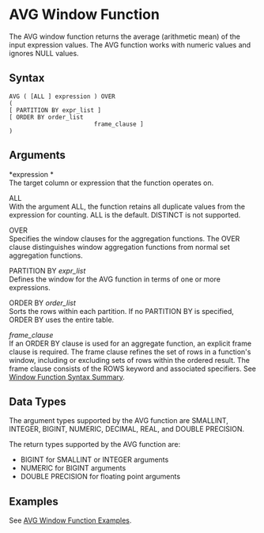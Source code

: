 # AVG Window Function<a name="r_WF_AVG"></a>

 The AVG window function returns the average \(arithmetic mean\) of the input expression values\. The AVG function works with numeric values and ignores NULL values\.

## Syntax<a name="r_WF_AVG-synopsis"></a>

```
AVG ( [ALL ] expression ) OVER
(
[ PARTITION BY expr_list ]
[ ORDER BY order_list 
                        frame_clause ]
)
```

## Arguments<a name="r_WF_AVG-arguments"></a>

 *expression *   
The target column or expression that the function operates on\. 

ALL   
With the argument ALL, the function retains all duplicate values from the expression for counting\. ALL is the default\. DISTINCT is not supported\.

OVER   
Specifies the window clauses for the aggregation functions\. The OVER clause distinguishes window aggregation functions from normal set aggregation functions\.

PARTITION BY *expr\_list*   
Defines the window for the AVG function in terms of one or more expressions\.

ORDER BY *order\_list*   
Sorts the rows within each partition\. If no PARTITION BY is specified, ORDER BY uses the entire table\.

 *frame\_clause*   
If an ORDER BY clause is used for an aggregate function, an explicit frame clause is required\. The frame clause refines the set of rows in a function's window, including or excluding sets of rows within the ordered result\. The frame clause consists of the ROWS keyword and associated specifiers\. See [Window Function Syntax Summary](r_Window_function_synopsis.md)\.

## Data Types<a name="c_Supported_data_types_wf_avg"></a>

The argument types supported by the AVG function are SMALLINT, INTEGER, BIGINT, NUMERIC, DECIMAL, REAL, and DOUBLE PRECISION\.

The return types supported by the AVG function are: 
+ BIGINT for SMALLINT or INTEGER arguments
+ NUMERIC for BIGINT arguments
+ DOUBLE PRECISION for floating point arguments

## Examples<a name="r_WF_AVG-examples"></a>

See [ AVG Window Function Examples](r_Examples_of_avg_WF.md)\.